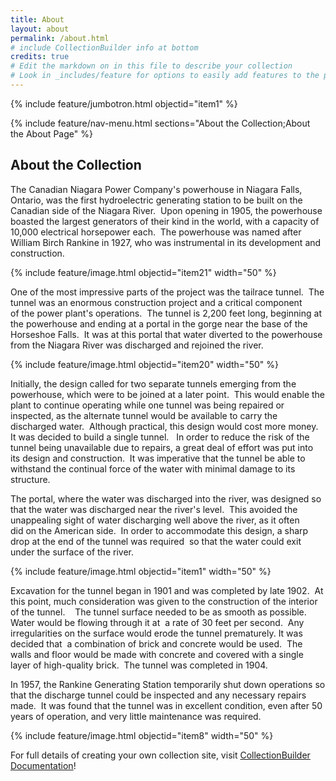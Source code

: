 ```yaml
---
title: About
layout: about
permalink: /about.html
# include CollectionBuilder info at bottom
credits: true
# Edit the markdown on in this file to describe your collection
# Look in _includes/feature for options to easily add features to the page
---
```


{% include feature/jumbotron.html objectid="item1" %}

{% include feature/nav-menu.html sections="About the Collection;About the About Page" %}


## About the Collection

The Canadian Niagara Power Company's powerhouse in Niagara Falls, Ontario, was the first hydroelectric generating station to be built on the Canadian side of the Niagara River.  Upon opening in 1905, the powerhouse boasted the largest generators of their kind in the world, with a capacity of 10,000 electrical horsepower each.  The powerhouse was named after William Birch Rankine in 1927, who was instrumental in its development and construction.   

{% include feature/image.html objectid="item21" width="50" %}


One of the most impressive parts of the project was the tailrace tunnel.   The tunnel was an enormous construction project and a critical component of the power plant's operations.  The tunnel is 2,200 feet long, beginning at the powerhouse and ending at a portal in the gorge near the base of the Horseshoe Falls.  It was at this portal that water diverted to the powerhouse from the Niagara River was discharged and rejoined the river.  

{% include feature/image.html objectid="item20" width="50" %}

Initially, the design called for two separate tunnels emerging from the powerhouse, which were to be joined at a later point.  This would enable the plant to continue operating while one tunnel was being repaired or inspected, as the alternate tunnel would be available to carry the discharged water.  Although practical, this design would cost more money.  It was decided to build a single tunnel.   In order to reduce the risk of the tunnel being unavailable due to repairs, a great deal of effort was put into its design and construction.  It was imperative that the tunnel be able to withstand the continual force of the water with minimal damage to its structure.  

The portal, where the water was discharged into the river, was designed so that the water was discharged near the river's level.  This avoided the unappealing sight of water discharging well above the river, as it often did on the American side.  In order to accommodate this design, a sharp drop at the end of the tunnel was required  so that the water could exit under the surface of the river.   

{% include feature/image.html objectid="item1" width="50" %}

Excavation for the tunnel began in 1901 and was completed by late 1902.  At this point, much consideration was given to the construction of the interior of the tunnel.    The tunnel surface needed to be as smooth as possible.  Water would be flowing through it at  a rate of 30 feet per second.  Any irregularities on the surface would erode the tunnel prematurely. It was decided that  a combination of brick and concrete would be used.  The walls and floor would be made with concrete and covered with a single layer of high-quality brick.  The tunnel was completed in 1904.

In 1957, the Rankine Generating Station temporarily shut down operations so that the discharge tunnel could be inspected and any necessary repairs made.  It was found that the tunnel was in excellent condition, even after 50 years of operation, and very little maintenance was required.

{% include feature/image.html objectid="item8" width="50" %}

For full details of creating your own collection site, visit [CollectionBuilder Documentation](https://collectionbuilder.github.io/cb-docs/)!


